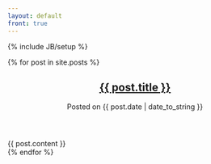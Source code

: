 ```yaml
---
layout: default
front: true
---
```

{% include JB/setup %}

<section class="posts">
  {% for post in site.posts %}
    <article>
      <header>
        <h2><a href="{{ BASE_PATH }}{{ post.url }}">{{ post.title }}</a></h2>
        <p class="text-muted">Posted on <time datetime="post.date">{{ post.date | date_to_string }}</time></p>
      </header>
      {{ post.content }}
    </article>
  {% endfor %}
</section>
